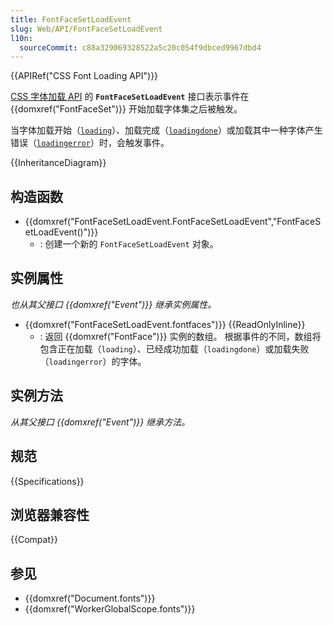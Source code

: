 ```yaml
---
title: FontFaceSetLoadEvent
slug: Web/API/FontFaceSetLoadEvent
l10n:
  sourceCommit: c88a329069328522a5c20c054f9dbced9967dbd4
---
```


{{APIRef("CSS Font Loading API")}}

[CSS 字体加载 API](/zh-CN/docs/Web/API/CSS_Font_Loading_API) 的 **`FontFaceSetLoadEvent`** 接口表示事件在 {{domxref("FontFaceSet")}} 开始加载字体集之后被触发。

当字体加载开始（[`loading`](/zh-CN/docs/Web/API/FontFaceSet/loading_event)）、加载完成（[`loadingdone`](/zh-CN/docs/Web/API/FontFaceSet/loadingdone_event)）或加载其中一种字体产生错误（[`loadingerror`](/zh-CN/docs/Web/API/FontFaceSet/loadingerror_event)）时，会触发事件。

{{InheritanceDiagram}}

## 构造函数

- {{domxref("FontFaceSetLoadEvent.FontFaceSetLoadEvent","FontFaceSetLoadEvent()")}}
  - : 创建一个新的 `FontFaceSetLoadEvent` 对象。

## 实例属性

_也从其父接口 {{domxref("Event")}} 继承实例属性。_

- {{domxref("FontFaceSetLoadEvent.fontfaces")}} {{ReadOnlyInline}}
  - : 返回 {{domxref("FontFace")}} 实例的数组。
    根据事件的不同，数组将包含正在加载（`loading`）、已经成功加载（`loadingdone`）或加载失败（`loadingerror`）的字体。

## 实例方法

_从其父接口 {{domxref("Event")}} 继承方法。_

## 规范

{{Specifications}}

## 浏览器兼容性

{{Compat}}

## 参见

- {{domxref("Document.fonts")}}
- {{domxref("WorkerGlobalScope.fonts")}}
